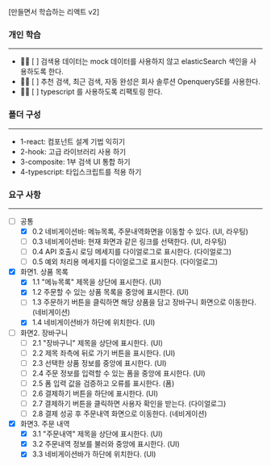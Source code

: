 [만들면서 학습하는 리액트 v2]

### 개인 학습
---
- 🏃‍♀️ [ ] 검색용 데이터는 mock 데이터를 사용하지 않고  elasticSearch 색인을 사용하도록 한다.
- 🏃‍♀️ [ ] 추천 검색, 최근 검색, 자동 완성은 회사 솔루션 OpenquerySE를 사용한다.
- 🏃‍♀️ [ ] typescript 를 사용하도록 리팩토링 한다.

### 폴더 구성
---
- 1-react: 컴포넌트 설계 기법 익히기
- 2-hook: 고급 라이브러리 사용 하기
- 3-composite: 1부 검색 UI 통합 하기
- 4-typescript: 타입스크립트를 적용 하기

### 요구 사항
---
- [ ] 공통
  - [x] 0.2 네비게이션바: 메뉴목록, 주문내역화면을 이동할 수 있다. (UI, 라우팅)
  - [ ] 0.3 네비게이션바: 현재 화면과 같은 링크를 선택한다. (UI, 라우팅)
  - [ ] 0.4 API 호출시 로딩 메세지를 다이얼로그로 표시한다. (다이얼로그)
  - [ ] 0.5 예외 처리용 메세지를 다이얼로그로 표시한다. (다이얼로그)

- [x] 화면1. 상품 목록
  - [x] 1.1 "메뉴목록" 제목을 상단에 표시한다. (UI)
  - [x] 1.2 주문할 수 있는 상품 목록을 중앙에 표시한다. (UI)
  - [ ] 1.3 주문하기 버튼을 클릭하면 해당 상품을 담고 장바구니 화면으로 이동한다. (네비게이션)
  - [x] 1.4 네비게이션바가 하단에 위치한다. (UI)

- [ ] 화면2. 장바구니
  - [ ] 2.1 "장바구니" 제목을 상단에 표시한다. (UI)
  - [ ] 2.2 제목 좌측에 뒤로 가기 버튼을 표시한다. (UI)
  - [ ] 2.3 선택한 상품 정보를 중앙에 표시한다. (UI)
  - [ ] 2.4 주문 정보를 입력할 수 있는 폼을 중앙에 표시한다. (UI)
  - [ ] 2.5 폼 입력 값을 검증하고 오류를 표시한다. (폼)
  - [ ] 2.6 결제하기 버튼을 하단에 표시한다. (UI)
  - [ ] 2.7 결제하기 버튼을 클릭하면 사용자 확인을 받는다. (다이얼로그)
  - [ ] 2.8 결제 성공 후 주문내역 화면으로 이동한다. (네비게이션)

- [x] 화면3. 주문 내역
  - [x] 3.1 "주문내역" 제목을 상단에 표시한다. (UI)
  - [x] 3.2 주문내역 정보를 불러와 중앙에 표시한다. (UI)
  - [x] 3.3 네비게이션바가 하단에 위치한다. (UI)
